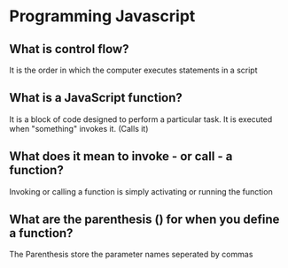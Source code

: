 # Programming Javascript

## What is control flow?

It is the order in which the computer executes statements in a script

## What is a JavaScript function?

It is a block of code designed to perform a particular task. It is executed when "something" invokes it. (Calls it)

## What does it mean to invoke - or call - a function?

Invoking or calling a function is simply activating or running the function

## What are the parenthesis () for when you define a function?

The Parenthesis store the parameter names seperated by commas
